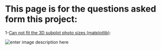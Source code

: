 # This page is for the questions asked form this project:

1-[Can not fit the 3D subplot photo sizes (matplotlib)](https://stackoverflow.com/questions/67034366/can-not-fit-the-3d-subplot-photo-sizes-matplotlib):

![enter image description here](https://i.stack.imgur.com/6DtxW.png)




